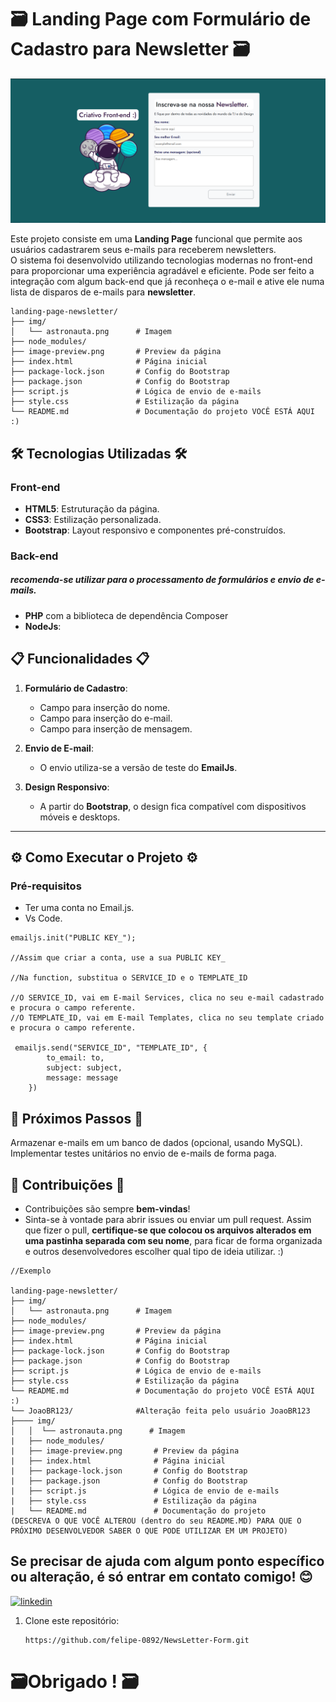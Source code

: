 # 🗃 Landing Page com Formulário de Cadastro para Newsletter 🗃

![Exemplo de Formulário](image-preview.png)


Este projeto consiste em uma **Landing Page** funcional que permite aos usuários cadastrarem seus e-mails para receberem newsletters.  
O sistema foi desenvolvido utilizando tecnologias modernas no front-end para proporcionar uma experiência agradável e eficiente. Pode ser feito a integração com algum back-end que já reconheça o e-mail e ative ele numa lista de disparos de e-mails para **newsletter**.
```
landing-page-newsletter/
├── img/
│   └── astronauta.png      # Imagem
├── node_modules/
├── image-preview.png       # Preview da página
├── index.html              # Página inicial
├── package-lock.json       # Config do Bootstrap
├── package.json            # Config do Bootstrap
├── script.js               # Lógica de envio de e-mails
├── style.css               # Estilização da página
└── README.md               # Documentação do projeto VOCÊ ESTÁ AQUI :)
```

## 🛠️ Tecnologias Utilizadas 🛠️

### **Front-end**
- **HTML5**: Estruturação da página.
- **CSS3**: Estilização personalizada.
- **Bootstrap**: Layout responsivo e componentes pré-construídos.

### **Back-end**
##### **recomenda-se utilizar para o processamento de formulários e envio de e-mails.**
- **PHP** com a biblioteca de dependência Composer
- **NodeJs**:

## 📋 Funcionalidades 📋

1. **Formulário de Cadastro**:
   - Campo para inserção do nome.
   - Campo para inserção do e-mail.
   - Campo para inserção de mensagem.
   
2. **Envio de E-mail**:
   - O envio utiliza-se a versão de teste do **EmailJs**.

3. **Design Responsivo**:
   - A partir do **Bootstrap**, o design fica compatível com dispositivos móveis e desktops.

---

## ⚙️ Como Executar o Projeto ⚙️

### Pré-requisitos
- Ter uma conta no Email.js.
- Vs Code.

```
emailjs.init("PUBLIC KEY_");

//Assim que criar a conta, use a sua PUBLIC KEY_

//Na function, substitua o SERVICE_ID e o TEMPLATE_ID

//O SERVICE_ID, vai em E-mail Services, clica no seu e-mail cadastrado e procura o campo referente.
//O TEMPLATE_ID, vai em E-mail Templates, clica no seu template criado e procura o campo referente.

 emailjs.send("SERVICE_ID", "TEMPLATE_ID", {
        to_email: to,
        subject: subject,
        message: message
    })

```

## 🚀 Próximos Passos 🚀

Armazenar e-mails em um banco de dados (opcional, usando MySQL).
Implementar testes unitários no envio de e-mails de forma paga.

## 🤝 Contribuições 🤝
- Contribuições são sempre **bem-vindas**!
- Sinta-se à vontade para abrir issues ou enviar um pull request. Assim que fizer o pull, **certifique-se que colocou os arquivos alterados em uma pastinha separada com seu nome**, para ficar de forma organizada e outros desenvolvedores escolher qual tipo de ideia utilizar. :)

```
//Exemplo

landing-page-newsletter/
├── img/
│   └── astronauta.png      # Imagem
├── node_modules/
├── image-preview.png       # Preview da página
├── index.html              # Página inicial
├── package-lock.json       # Config do Bootstrap
├── package.json            # Config do Bootstrap
├── script.js               # Lógica de envio de e-mails
├── style.css               # Estilização da página
└── README.md               # Documentação do projeto VOCÊ ESTÁ AQUI :)
└── JoaoBR123/              #Alteração feita pelo usuário JoaoBR123
├──── img/
│   │  └── astronauta.png      # Imagem
|   ├── node_modules/
|   ├── image-preview.png       # Preview da página
|   ├── index.html              # Página inicial
|   ├── package-lock.json       # Config do Bootstrap
|   ├── package.json            # Config do Bootstrap
|   ├── script.js               # Lógica de envio de e-mails
|   ├── style.css               # Estilização da página
|   └── README.md               # Documentação do projeto
(DESCREVA O QUE VOCÊ ALTEROU (dentro do seu README.MD) PARA QUE O PRÓXIMO DESENVOLVEDOR SABER O QUE PODE UTILIZAR EM UM PROJETO)
```
## Se precisar de ajuda com algum ponto específico ou alteração, é só entrar em contato comigo! 😊

[![linkedin](https://img.shields.io/badge/linkedin-0A66C2?style=for-the-badge&logo=linkedin&logoColor=white)](https://www.linkedin.com/in/felipe-silva-a9a008201/)

1. Clone este repositório:
   ```
   https://github.com/felipe-0892/NewsLetter-Form.git
   ```
   
# 🗃Obrigado ! 🗃
